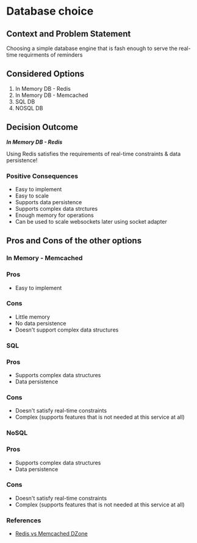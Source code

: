 # Database choice
## Context and Problem Statement

Choosing a simple database engine that is fash enough to serve the real-time requirments of reminders

## Considered Options

1. In Memory DB - Redis
2. In Memory DB - Memcached
3. SQL DB
4. NOSQL DB

## Decision Outcome
***In Memory DB - Redis***

Using Redis satisfies the requirements of real-time constraints & data persistence!

### Positive Consequences

* Easy to implement
* Easy to scale
* Supports data persistence
* Supports complex data strctures
* Enough memory for operations
* Can be used to scale websockets later using socket adapter

## Pros and Cons of the other options

### In Memory - Memcached

### Pros

* Easy to implement

### Cons
* Little memory
* No data persistence
* Doesn't support complex data structures

### SQL

### Pros

* Supports complex data structures
* Data persistence

### Cons
* Doesn't satisfy real-time constraints
* Complex (supports features that is not needed at this service at all)

### NoSQL

### Pros

* Supports complex data structures
* Data persistence

### Cons
* Doesn't satisfy real-time constraints
* Complex (supports features that is not needed at this service at all)


### References
* [Redis vs Memcached DZone](https://dzone.com/articles/redis-vs-memcached-which-one-to-pick)
